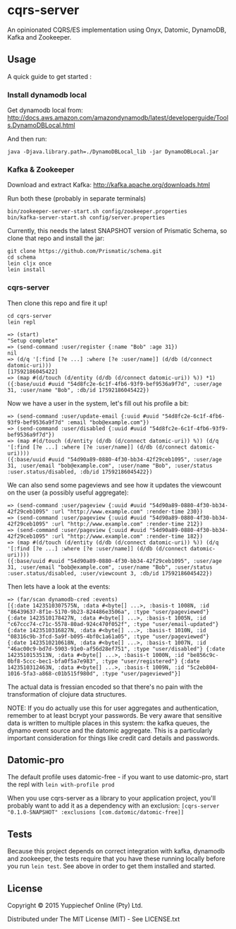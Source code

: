 # cqrs-server

An opinionated CQRS/ES implementation using Onyx, Datomic, DynamoDB, Kafka and Zookeeper.

## Usage

A quick guide to get started :

### Install dynamodb local

Get dynamodb local from: http://docs.aws.amazon.com/amazondynamodb/latest/developerguide/Tools.DynamoDBLocal.html

And then run:
```
java -Djava.library.path=./DynamoDBLocal_lib -jar DynamoDBLocal.jar
```

### Kafka & Zookeeper

Download and extract Kafka: http://kafka.apache.org/downloads.html

Run both these (probably in separate terminals)
```
bin/zookeeper-server-start.sh config/zookeeper.properties
bin/kafka-server-start.sh config/server.properties
```

Currently, this needs the latest SNAPSHOT version of Prismatic Schema, so clone that repo and install the jar:

```
git clone https://github.com/Prismatic/schema.git
cd schema
lein cljx once
lein install
```

### cqrs-server

Then clone this repo and fire it up!

```
cd cqrs-server
lein repl

=> (start)
"Setup complete"
=> (send-command :user/register {:name "Bob" :age 31})
nil
=> (d/q '[:find [?e ...] :where [?e :user/name]] (d/db (d/connect datomic-uri)))
[17592186045422]
=> (map #(d/touch (d/entity (d/db (d/connect datomic-uri)) %)) *1)
({:base/uuid #uuid "54d8fc2e-6c1f-4fb6-93f9-bef9536a9f7d", :user/age 31, :user/name "Bob", :db/id 17592186045422})
```

Now we have a user in the system, let's fill out his profile a bit:

```
=> (send-command :user/update-email {:uuid #uuid "54d8fc2e-6c1f-4fb6-93f9-bef9536a9f7d" :email "bob@example.com"})
=> (send-command :user/disabled {:uuid #uuid "54d8fc2e-6c1f-4fb6-93f9-bef9536a9f7d"})
=> (map #(d/touch (d/entity (d/db (d/connect datomic-uri)) %)) (d/q '[:find [?e ...] :where [?e :user/name]] (d/db (d/connect datomic-uri))))
({:base/uuid #uuid "54d90a89-0880-4f30-bb34-42f29ceb1095", :user/age 31, :user/email "bob@example.com", :user/name "Bob", :user/status :user.status/disabled, :db/id 17592186045422})
```

We can also send some pageviews and see how it updates the viewcount on the user (a possibly useful aggregate):

```
=> (send-command :user/pageview {:uuid #uuid "54d90a89-0880-4f30-bb34-42f29ceb1095" :url "http://www.example.com" :render-time 230})
=> (send-command :user/pageview {:uuid #uuid "54d90a89-0880-4f30-bb34-42f29ceb1095" :url "http://www.example.com" :render-time 212})
=> (send-command :user/pageview {:uuid #uuid "54d90a89-0880-4f30-bb34-42f29ceb1095" :url "http://www.example.com" :render-time 182})
=> (map #(d/touch (d/entity (d/db (d/connect datomic-uri)) %)) (d/q '[:find [?e ...] :where [?e :user/name]] (d/db (d/connect datomic-uri))))
({:base/uuid #uuid "54d90a89-0880-4f30-bb34-42f29ceb1095", :user/age 31, :user/email "bob@example.com", :user/name "Bob", :user/status :user.status/disabled, :user/viewcount 3, :db/id 17592186045422})
```

Then lets have a look at the events:

```
=> (far/scan dynamodb-cred :events)
[{:date 1423510307575N, :data #<byte[] ...>, :basis-t 1008N, :id "86439637-8f1e-5170-9b23-824486e3506a", :type "user/pageviewed"} {:date 1423510178427N, :data #<byte[] ...>, :basis-t 1005N, :id "c67ccc74-c71c-5578-80ad-924c470f052f", :type "user/email-updated"} {:date 1423510316827N, :data #<byte[] ...>, :basis-t 1010N, :id "08316c9b-3fcd-5a9f-b095-4bf0c1a61a05", :type "user/pageviewed"} {:date 1423510210618N, :data #<byte[] ...>, :basis-t 1007N, :id "46ac00c9-bd7d-5903-91e0-af56d28ef751", :type "user/disabled"} {:date 1423510153513N, :data #<byte[] ...>, :basis-t 1000N, :id "be856c9c-0bf8-5ccc-bec1-bfa0f5a7e983", :type "user/registered"} {:date 1423510312463N, :data #<byte[] ...>, :basis-t 1009N, :id "5c2eb804-1016-5fa3-a868-c01b515f980d", :type "user/pageviewed"}]
```

The actual data is fressian encoded so that there's no pain with the transformation of clojure data structures.

NOTE: If you do actually use this for user aggregates and authentication, remember to at least bcrypt your passwords.
Be very aware that sensitive data is written to multiple places in this system: the kafka queues, the dynamo event source and the datomic aggregate. This is a particularly important consideration for things like credit card details and passwords.

## Datomic-pro

The default profile uses datomic-free - if you want to use datomic-pro, start the repl with `lein with-profile prod`

When you use cqrs-server as a library to your application project, you'll probably want to add it as a dependency with an exclusion: `[cqrs-server "0.1.0-SNAPSHOT" :exclusions [com.datomic/datomic-free]]`

## Tests

Because this project depends on correct integration with kafka, dynamodb and zookeeper, the tests require that you have these running locally before you run `lein test`. See above in order to get them installed and started.

## License

Copyright © 2015 Yuppiechef Online (Pty) Ltd.

Distributed under The MIT License (MIT) - See LICENSE.txt
